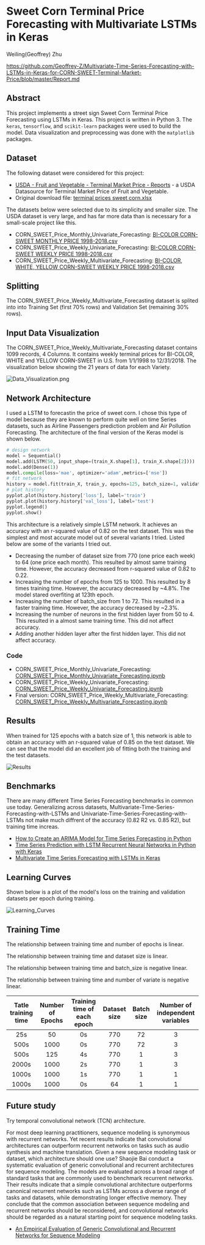 # Sweet Corn Terminal Price Forecasting with Multivariate LSTMs in Keras
Weiling(Geoffrey) Zhu

https://github.com/Geoffrey-Z/Multivariate-Time-Series-Forecasting-with-LSTMs-in-Keras-for-CORN-SWEET-Terminal-Market-Price/blob/master/Report.md

## Abstract
This project implements a street sign Sweet Corn Terminal Price Forecasting using LSTMs in Keras. This project is written in Python 3. The `keras`, `tensorflow`, and `scikit-learn` packages were used to build the model. Data visualization and preprocessing was done with the `matplotlib` packages.

## Dataset

The following dataset were considered for this project:

- [USDA - Fruit and Vegetable - Terminal Market Price - Reports](https://marketnews.usda.gov/mnp/fv-report?commAbr=CORN&rowDisplayMax=25&startIndex=1&repType=termPriceWeekly&reportConfig=true&reportConfig=true&reportConfig=true&reportConfig=true&reportConfig=true&reportConfig=true&reportConfig=true&reportConfig=true&reportConfig=true&reportConfig=true&reportConfig=true&reportConfig=true&reportConfig=true&reportConfig=true&reportConfig=true&repTypeChanger=termPriceWeekly&type=termPrice&locChoose=commodity&locAbrfrom=HX&locAbrlength=1&locAbr=&commodityClass=allcommodity&y=15&y=15&y=11&y=11&y=13&y=15&y=14&y=8&y=0&y=9&y=9&y=11&y=7&y=8&y=12&x=32&x=28&x=27&x=52&x=36&x=40&x=40&x=24&x=34&x=50&x=28&x=52&x=25&x=23&x=43&locAbrPass=ALL%7C%7C&refine=false&step3date=true&repDate=01%2F07%2F2017&endDate=12%2F29%2F2018&organic=&environment=&_environment=1&Run=Run) - a USDA Datasource for Terminal Market Price of Fruit and Vegetable.
- Original download file: [terminal prices sweet corn.xlsx](https://github.com/Geoffrey-Z/Multivariate-Time-Series-Forecasting-with-LSTMs-in-Keras-for-CORN-SWEET-Terminal-Market-Price/blob/master/terminal%20prices%20sweet%20corn.xlsx)

The datasets below were selected due to its simplicity and smaller size. The USDA dataset is very large, and has far more data than is necessary for a small-scale project like this.
- CORN_SWEET_Price_Monthly_Univariate_Forecasting: [BI-COLOR CORN-SWEET MONTHLY PRICE 1998-2018.csv](https://github.com/Geoffrey-Z/Multivariate-Time-Series-Forecasting-with-LSTMs-in-Keras-for-CORN-SWEET-Terminal-Market-Price/blob/master/Dataset/BI-COLOR%20CORN-SWEET%20MONTHLY%20PRICE%201998-2018.csv)
- CORN_SWEET_Price_Weekly_Univariate_Forecasting: [BI-COLOR CORN-SWEET WEEKLY PRICE 1998-2018.csv](https://github.com/Geoffrey-Z/Multivariate-Time-Series-Forecasting-with-LSTMs-in-Keras-for-CORN-SWEET-Terminal-Market-Price/blob/master/Dataset/BI-COLOR%20CORN-SWEET%20WEEKLY%20PRICE%201998-2018.csv)
- CORN_SWEET_Price_Weekly_Multivariate_Forecasting: [BI-COLOR, WHITE, YELLOW CORN-SWEET WEEKLY PRICE 1998-2018.csv](https://github.com/Geoffrey-Z/Multivariate-Time-Series-Forecasting-with-LSTMs-in-Keras-for-CORN-SWEET-Terminal-Market-Price/blob/master/Dataset/BI-COLOR%2C%20WHITE%2C%20YELLOW%20CORN-SWEET%20WEEKLY%20PRICE%201998-2018.csv)

## Splitting

The CORN_SWEET_Price_Weekly_Multivariate_Forecasting dataset is splited into  into Training Set (first 70% rows) and Validation Set (remaining 30% rows).

## Input Data Visualization

The CORN_SWEET_Price_Weekly_Multivariate_Forecasting dataset contains 1099 records, 4 Columns. It contains weekly terminal prices for BI-COLOR, WHITE and YELLOW CORN-SWEET in U.S. from 1/1/1998 to 12/31/2018. The visualization below showing the 21 years of data for each Variety.

![Data_Visualization.png](assets/Data_Visualization.png)

## Network Architecture

I used a LSTM to forecastin the price of sweet corn. I chose this type of model because they are known to perform quite well on time Series datasets, such as Airline Passengers prediction problem and Air Pollution Forecasting. The architecture of the final version of the Keras model is shown below.

```python
# design network
model = Sequential()
model.add(LSTM(50, input_shape=(train_X.shape[1], train_X.shape[2])))
model.add(Dense(1))
model.compile(loss='mae', optimizer='adam',metrics=['mse'])
# fit network
history = model.fit(train_X, train_y, epochs=125, batch_size=1, validation_data=(test_X, test_y), verbose=2, shuffle=False)
# plot history
pyplot.plot(history.history['loss'], label='train')
pyplot.plot(history.history['val_loss'], label='test')
pyplot.legend()
pyplot.show()
```

This architecture is a relatively simple LSTM network. It achieves an accuracy with an r-squared value of 0.82 on the test dataset. This was the simplest and most accurate model out of several variants I tried. Listed below are some of the variants I tried out.

- Decreasing the number of dataset size from 770 (one price each week) to 64 (one price each month). This resulted by almost same training time. However, the accuracy decreased from r-squared value of 0.82 to 0.22.
- Increasing the number of epochs from 125 to 1000. This resulted by 8 times training time. However, the accuracy decreased by ~4.8%. The model stared overfiting at 123th epoch. 
- Increasing the number of batch_size from 1 to 72. This resulted in a faster training time. However, the accuracy decreased by ~2.3%.
- Increasing the number of neurons in the first hidden layer from 50 to 4. This resulted in a almost same training time. This did not affect accuracy.
- Adding another hidden layer after the first hidden layer. This did not affect accuracy.

### Code
- CORN_SWEET_Price_Monthly_Univariate_Forecasting: [CORN_SWEET_Price_Monthly_Univariate_Forecasting.ipynb](https://github.com/Geoffrey-Z/Multivariate-Time-Series-Forecasting-with-LSTMs-in-Keras-for-CORN-SWEET-Terminal-Market-Price/blob/master/Code/CORN_SWEET_Price_Monthly_Univariate_Forecasting.ipynb)
- CORN_SWEET_Price_Weekly_Univariate_Forecasting: [CORN_SWEET_Price_Weekly_Univariate_Forecasting.ipynb](https://github.com/Geoffrey-Z/Multivariate-Time-Series-Forecasting-with-LSTMs-in-Keras-for-CORN-SWEET-Terminal-Market-Price/blob/master/Code/CORN_SWEET_Price_Weekly_Univariate_Forecasting.ipynb)
- Final version: CORN_SWEET_Price_Weekly_Multivariate_Forecasting: [CORN_SWEET_Price_Weekly_Multivariate_Forecasting.ipynb](https://github.com/Geoffrey-Z/Multivariate-Time-Series-Forecasting-with-LSTMs-in-Keras-for-CORN-SWEET-Terminal-Market-Price/blob/master/Code/CORN_SWEET_Price_Weekly_Multivariate_Forecasting.ipynb)


## Results

When trained for 125 epochs with a batch size of 1, this network is able to obtain an accuracy with an r-squared value of 0.85 on the test dataset.
We can see that the model did an excellent job of fitting both the training and the test datasets.

![Results](assets/Results.png)

## Benchmarks

There are many different Time Series Forecasting benchmarks in common use today. Generalizing across datasets, Multivariate-Time-Series-Forecasting-with-LSTMs and Univariate-Time-Series-Forecasting-with-LSTMs not make much diffrent of the accuracy (0.82 R2 vs. 0.85 R2), but training time increas.
- [How to Create an ARIMA Model for Time Series Forecasting in Python](https://machinelearningmastery.com/arima-for-time-series-forecasting-with-python/)
- [Time Series Prediction with LSTM Recurrent Neural Networks in Python with Keras](https://machinelearningmastery.com/time-series-prediction-lstm-recurrent-neural-networks-python-keras/)
- [Multivariate Time Series Forecasting with LSTMs in Keras](https://machinelearningmastery.com/multivariate-time-series-forecasting-lstms-keras/)

## Learning Curves

Shown below is a plot of the model's loss on the training and validation datasets per epoch during training.

![Learning_Curves](assets/Learning_Curves.png)

## Training Time

The relationship between training time and number of epochs is linear.

The relationship between training time and dataset size is linear.

The relationship between training time and batch_size is negative linear.

The relationship between training time and number of variate is negative linear.

|Tatle training time|Number of Epochs|Training time of each epoch|Dataset size|Batch size|Number of independent variables
|     :---:      |     :---:      |     :---:      |     :---:      |     :---:      |     :---:      |
|25s|50|0s|770|72|3|          
|500s|1000|0s|770|72|3|        
|500s|125|4s|770|1|3|
|2000s|1000|2s|770|1|3|
|1000s|1000|1s|770|1|1|
|1000s|1000|0s|64|1|1|

## Future study

Try temporal convolutional network (TCN) architecture.

For most deep learning practitioners, sequence modeling is synonymous with recurrent networks. Yet recent results indicate that convolutional architectures can outperform recurrent networks on tasks such as audio synthesis and machine translation. Given a new sequence modeling task or dataset, which architecture should one use? Shaojie Bai conduct a systematic evaluation of generic convolutional and recurrent architectures for sequence modeling. The models are evaluated across a broad range of standard tasks that are commonly used to benchmark recurrent networks. Their results indicate that a simple convolutional architecture outperforms canonical recurrent networks such as LSTMs across a diverse range of tasks and datasets, while demonstrating longer effective memory. They conclude that the common association between sequence modeling and recurrent networks should be reconsidered, and convolutional networks should be regarded as a natural starting point for sequence modeling tasks.
- [An Empirical Evaluation of Generic Convolutional and Recurrent Networks
for Sequence Modeling](https://arxiv.org/pdf/1803.01271.pdf)
